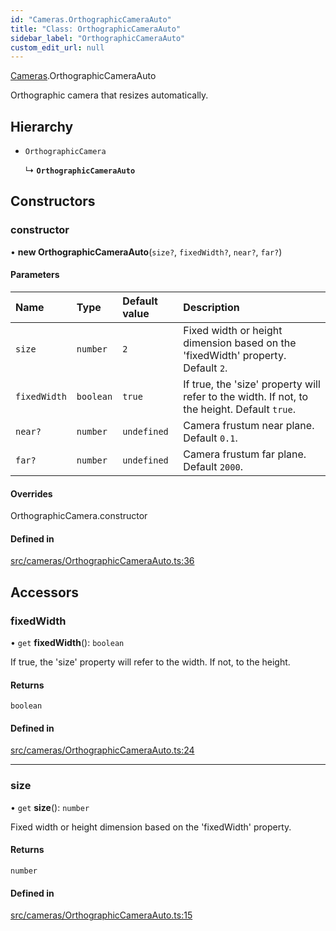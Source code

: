 ```yaml
---
id: "Cameras.OrthographicCameraAuto"
title: "Class: OrthographicCameraAuto"
sidebar_label: "OrthographicCameraAuto"
custom_edit_url: null
---
```


[Cameras](../namespaces/Cameras.md).OrthographicCameraAuto

Orthographic camera that resizes automatically.

## Hierarchy

- `OrthographicCamera`

  ↳ **`OrthographicCameraAuto`**

## Constructors

### constructor

• **new OrthographicCameraAuto**(`size?`, `fixedWidth?`, `near?`, `far?`)

#### Parameters

| Name | Type | Default value | Description |
| :------ | :------ | :------ | :------ |
| `size` | `number` | `2` | Fixed width or height dimension based on the 'fixedWidth' property. Default `2`. |
| `fixedWidth` | `boolean` | `true` | If true, the 'size' property will refer to the width. If not, to the height. Default `true`. |
| `near?` | `number` | `undefined` | Camera frustum near plane. Default `0.1`. |
| `far?` | `number` | `undefined` | Camera frustum far plane. Default `2000`. |

#### Overrides

OrthographicCamera.constructor

#### Defined in

[src/cameras/OrthographicCameraAuto.ts:36](https://github.com/agargaro/three.ez/blob/4f6b61c/src/cameras/OrthographicCameraAuto.ts#L36)

## Accessors

### fixedWidth

• `get` **fixedWidth**(): `boolean`

If true, the 'size' property will refer to the width. If not, to the height.

#### Returns

`boolean`

#### Defined in

[src/cameras/OrthographicCameraAuto.ts:24](https://github.com/agargaro/three.ez/blob/4f6b61c/src/cameras/OrthographicCameraAuto.ts#L24)

___

### size

• `get` **size**(): `number`

Fixed width or height dimension based on the 'fixedWidth' property.

#### Returns

`number`

#### Defined in

[src/cameras/OrthographicCameraAuto.ts:15](https://github.com/agargaro/three.ez/blob/4f6b61c/src/cameras/OrthographicCameraAuto.ts#L15)
